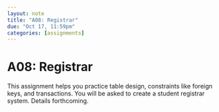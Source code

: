 ```yaml
---
layout: note
title: "A08: Registrar"
due: "Oct 17, 11:59pm"
categories: [assignments]
---
```


# A08: Registrar

This assignment helps you practice table design, constraints like foreign keys, and transactions. You will be asked to create a student registrar system. Details forthcoming.


